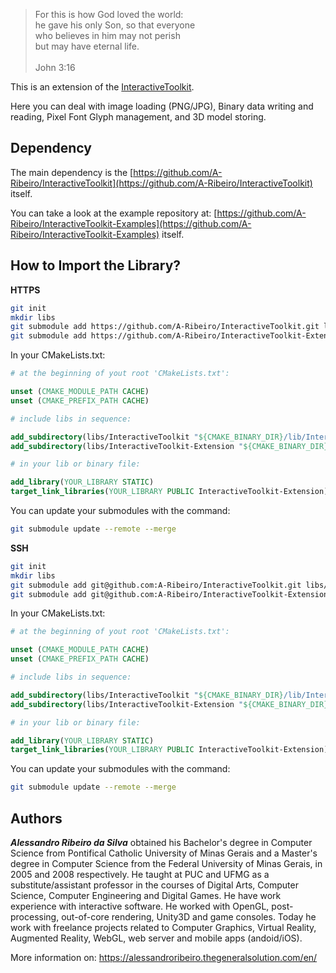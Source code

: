 > For this is how God loved the world:  
he gave his only Son, so that everyone  
who believes in him may not perish  
but may have eternal life.  
  \
John 3:16

This is an extension of the [InteractiveToolkit](https://github.com/A-Ribeiro/InteractiveToolkit).

Here you can deal with image loading (PNG/JPG), Binary data writing and reading, Pixel Font Glyph management, and 3D model storing.

## Dependency

The main dependency is the [https://github.com/A-Ribeiro/InteractiveToolkit](https://github.com/A-Ribeiro/InteractiveToolkit) itself.

You can take a look at the example repository at: [https://github.com/A-Ribeiro/InteractiveToolkit-Examples](https://github.com/A-Ribeiro/InteractiveToolkit-Examples) itself.

## How to Import the Library?

__HTTPS__

```bash
git init
mkdir libs
git submodule add https://github.com/A-Ribeiro/InteractiveToolkit.git libs/InteractiveToolkit
git submodule add https://github.com/A-Ribeiro/InteractiveToolkit-Extension.git libs/InteractiveToolkit-Extension
```

In your CMakeLists.txt:

```cmake
# at the beginning of yout root 'CMakeLists.txt':

unset (CMAKE_MODULE_PATH CACHE)
unset (CMAKE_PREFIX_PATH CACHE)

# include libs in sequence:

add_subdirectory(libs/InteractiveToolkit "${CMAKE_BINARY_DIR}/lib/InteractiveToolkit")
add_subdirectory(libs/InteractiveToolkit-Extension "${CMAKE_BINARY_DIR}/lib/InteractiveToolkit-Extension")

# in your lib or binary file:

add_library(YOUR_LIBRARY STATIC)
target_link_libraries(YOUR_LIBRARY PUBLIC InteractiveToolkit-Extension)
```

You can update your submodules with the command:

```bash
git submodule update --remote --merge
```

__SSH__

```bash
git init
mkdir libs
git submodule add git@github.com:A-Ribeiro/InteractiveToolkit.git libs/InteractiveToolkit
git submodule add git@github.com:A-Ribeiro/InteractiveToolkit-Extension.git libs/InteractiveToolkit-Extension
```

In your CMakeLists.txt:

```cmake
# at the beginning of yout root 'CMakeLists.txt':

unset (CMAKE_MODULE_PATH CACHE)
unset (CMAKE_PREFIX_PATH CACHE)

# include libs in sequence:

add_subdirectory(libs/InteractiveToolkit "${CMAKE_BINARY_DIR}/lib/InteractiveToolkit")
add_subdirectory(libs/InteractiveToolkit-Extension "${CMAKE_BINARY_DIR}/lib/InteractiveToolkit-Extension")

# in your lib or binary file:

add_library(YOUR_LIBRARY STATIC)
target_link_libraries(YOUR_LIBRARY PUBLIC InteractiveToolkit-Extension)
```

You can update your submodules with the command:

```bash
git submodule update --remote --merge
```

## Authors

***Alessandro Ribeiro da Silva*** obtained his Bachelor's degree in Computer Science from Pontifical Catholic 
University of Minas Gerais and a Master's degree in Computer Science from the Federal University of Minas Gerais, 
in 2005 and 2008 respectively. He taught at PUC and UFMG as a substitute/assistant professor in the courses 
of Digital Arts, Computer Science, Computer Engineering and Digital Games. He have work experience with interactive
software. He worked with OpenGL, post-processing, out-of-core rendering, Unity3D and game consoles. Today 
he work with freelance projects related to Computer Graphics, Virtual Reality, Augmented Reality, WebGL, web server 
and mobile apps (andoid/iOS).

More information on: https://alessandroribeiro.thegeneralsolution.com/en/
